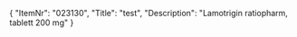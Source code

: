 {
  "ItemNr": "023130",
  "Title": "test",
  "Description": "Lamotrigin ratiopharm, tablett 200 mg"
}